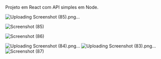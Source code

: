 

Projeto em React com API simples em Node.








![Uploading Screenshot (85).png…]()











![Screenshot (85)](https://github.com/RaphaelMarquesMartorella/Biblioteca-Central/assets/118463534/f59b6943-8dce-499c-a3a3-6cfcb2a9948b)














![Screenshot (86)](https://github.com/RaphaelMarquesMartorella/Biblioteca-Central/assets/118463534/de926b25-bdf9-4d45-863d-698bcdca25db)













![Uploading Screenshot (84).png…]()
![Uploading Screenshot (83).png…]()
![Screenshot (87)](https://github.com/RaphaelMarquesMartorella/Biblioteca-Central/assets/118463534/f1ebba71-ec6f-4865-86fe-d09a4529d9dc)





